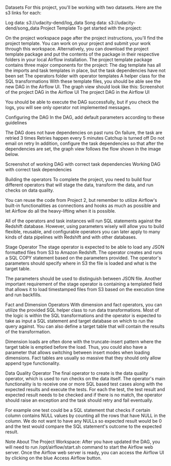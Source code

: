 Datasets
For this project, you'll be working with two datasets. Here are the s3 links for each:

Log data: s3://udacity-dend/log_data
Song data: s3://udacity-dend/song_data
Project Template
To get started with the project:

On the project workspace page after the project instructions, you'll find the project template. You can work on your project and submit your work through this workspace. Alternatively, you can download the project template package and put the contents of the package in their respective folders in your local Airflow installation. The project template package contains three major components for the project:
The dag template has all the imports and task templates in place, but the task dependencies have not been set
The operators folder with operator templates
A helper class for the SQL transformations
With these template files, you should be able see the new DAG in the Airflow UI. The graph view should look like this:
Screenshot of the project DAG in the Airflow UI
The project DAG in the Airflow UI

You should be able to execute the DAG successfully, but if you check the logs, you will see only operator not implemented messages.

Configuring the DAG
In the DAG, add default parameters according to these guidelines

The DAG does not have dependencies on past runs
On failure, the task are retried 3 times
Retries happen every 5 minutes
Catchup is turned off
Do not email on retry
In addition, configure the task dependencies so that after the dependencies are set, the graph view follows the flow shown in the image below.

Screenshot of working DAG with correct task dependencies
Working DAG with correct task dependencies

Building the operators
To complete the project, you need to build four different operators that will stage the data, transform the data, and run checks on data quality.

You can reuse the code from Project 2, but remember to utilize Airflow's built-in functionalities as connections and hooks as much as possible and let Airflow do all the heavy-lifting when it is possible.

All of the operators and task instances will run SQL statements against the Redshift database. However, using parameters wisely will allow you to build flexible, reusable, and configurable operators you can later apply to many kinds of data pipelines with Redshift and with other databases.

Stage Operator
The stage operator is expected to be able to load any JSON formatted files from S3 to Amazon Redshift. The operator creates and runs a SQL COPY statement based on the parameters provided. The operator's parameters should specify where in S3 the file is loaded and what is the target table.

The parameters should be used to distinguish between JSON file. Another important requirement of the stage operator is containing a templated field that allows it to load timestamped files from S3 based on the execution time and run backfills.

Fact and Dimension Operators
With dimension and fact operators, you can utilize the provided SQL helper class to run data transformations. Most of the logic is within the SQL transformations and the operator is expected to take as input a SQL statement and target database on which to run the query against. You can also define a target table that will contain the results of the transformation.

Dimension loads are often done with the truncate-insert pattern where the target table is emptied before the load. Thus, you could also have a parameter that allows switching between insert modes when loading dimensions. Fact tables are usually so massive that they should only allow append type functionality.

Data Quality Operator
The final operator to create is the data quality operator, which is used to run checks on the data itself. The operator's main functionality is to receive one or more SQL based test cases along with the expected results and execute the tests. For each the test, the test result and expected result needs to be checked and if there is no match, the operator should raise an exception and the task should retry and fail eventually.

For example one test could be a SQL statement that checks if certain column contains NULL values by counting all the rows that have NULL in the column. We do not want to have any NULLs so expected result would be 0 and the test would compare the SQL statement's outcome to the expected result.

Note About The Project Workspace:
After you have updated the DAG, you will need to run /opt/airflow/start.sh command to start the Airflow web server. Once the Airflow web server is ready, you can access the Airflow UI by clicking on the blue Access Airflow button.